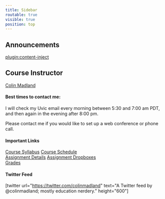 ```yaml
---
title: Sidebar
routable: true
visible: true
position: top
---
```


## Announcements
[plugin:content-inject](/edci335/home/_important-reminders)

## Course Instructor
[Colin Madland](mailto:cmadland@uvic.ca)

#### Best times to contact me:  
I will check my Uvic email every morning between 5:30 and 7:00 am PDT, and then again in the evening after 8:00 pm.

Please contact me if you would like to set up a web conference or phone call.

#### Important Links
[Course Syllabus](https://coursespaces.uvic.ca/course/view.php?id=61414&section=0)
[Course Schedule](https://edtechuvic.ca/edci335/schedule)  
[Assignment Details](https://edtechuvic.ca/edci335/assignments)
[Assignment Dropboxes](https://coursespaces.uvic.ca/course/view.php?id=61414&section=1)   
[Grades](https://coursespaces.uvic.ca/grade/report/overview/index.php)  

#### Twitter Feed
[twitter url="https://twitter.com/colinmadland" text="A Twitter feed by @colinmadland; mostly education nerdery." height="600"]
